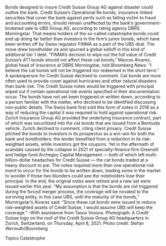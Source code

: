 Bonds designed to insure Credit Suisse Group AG against disaster could outlive the bank.
Credit Suisse’s Operational Re bonds, insurance-linked securities that cover the bank against perils such as falling victim to fraud and accounting errors, should remain unaffected by the bank’s government-brokered sale to UBS Group AG, according to rating agency DBRS Morningstar.
That means holders of the so-called catastrophe bonds could end up doing far better than investors in the firm’s junior bonds, which have been written off by Swiss regulator FINMA as a part of the UBS deal. The move drew bondholder ire and spurred a global selloff in this kind of additional tier 1 debt.
“FINMA’s decision to wipe out the full value of Credit Suisse’s AT1 bonds should not affect these cat bonds,” Marcos Alvarez, global head of insurance at DBRS Morningstar, told Bloomberg News. “I believe the cat bonds will not be triggered nor redeemed in the short term.”
A spokesperson for Credit Suisse declined to comment.
Cat bonds are more often used to provide cover against hurricanes and other natural disasters than bank risk. The Credit Suisse notes would be triggered with principal wiped out if certain operational risk events specified in their documentation occur. The bonds have not yet been triggered or written down, according to a person familiar with the matter, who declined to be identified discussing non-public details.
The Swiss bank first sold this form of notes in 2016 as a way of reducing the capital it was required to hold against operational risk. Zurich Insurance Group AG provided the underlying insurance contract, part of which was securitized into the cat bonds that are issued from a Bermuda vehicle. Zurich declined to comment, citing client privacy.
Credit Suisse pitched the bonds to investors in its prospectus as a win-win for both the bank and bondholders: the lender benefited from a reduction in its risk-weighted assets, while investors got the coupons.
Yet in the aftermath of scandals caused by the collapse in 2021 of specialty-finance firm Greensill and hedge fund Archegos Capital Management — both of which left multi-billion-dollar headaches for Credit Suisse — the cat bonds traded at a heavy discount to par.
The notes required more than one operational risk event to occur for the bonds to be written down, leading some in the market to wonder if those two blunders could see the noteholders lose their principal. In the end, the original notes were retired and a new set were issued earlier this year.
“My assumption is that the bonds are not triggered during the forced merger process, the coverage will be novated to the surviving entity, in this case UBS, until the maturity of the bonds,” Morningstar’s Alvarez said. “Since these cat bonds were issued to reduce risk-weighted assets of Credit Suisse, I would assume UBS will keep the coverage.”
–With assistance from Tasos Vossos.
Photograph: A Credit Suisse logo on the roof of the Credit Suisse Group AG headquarters in Zurich, Switzerland, on Thursday, April 8, 2021. Photo credit: Stefan Wermuth/Bloomberg

Topics
Catastrophe
